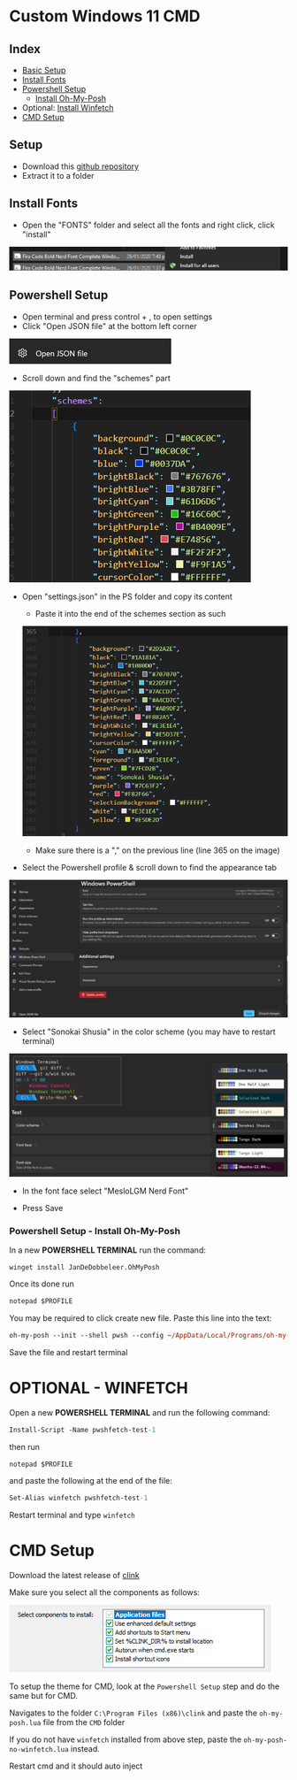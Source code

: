 # Custom Windows 11 CMD

## Index

- [Basic Setup](#setup)
- [Install Fonts](#install-fonts)
- [Powershell Setup](#powershell-setup)
  - [Install Oh-My-Posh](#powershell-setup---install-oh-my-posh)
- Optional: [Install Winfetch](#optional---winfetch)
- [CMD Setup](#cmd-setup)
## Setup

- Download this [github repository](https://github.com/c2y5/CustomWin11CMD/archive/refs/heads/main.zip)
- Extract it to a folder

## Install Fonts

- Open the "FONTS" folder and select all the fonts and right click, click "install"

![image](https://github.com/c2y5/CustomWin11CMD/blob/main/assets/install_font.png?raw=true)

## Powershell Setup

- Open terminal and press control + , to open settings
- Click "Open JSON file" at the bottom left corner

![image](https://github.com/c2y5/CustomWin11CMD/blob/main/assets/open_json.png?raw=true)

- Scroll down and find the "schemes" part

![image](https://github.com/c2y5/CustomWin11CMD/blob/main/assets/schemes.png?raw=true)

- Open "settings.json" in the PS folder and copy its content

  - Paste it into the end of the schemes section as such

  ![image](https://github.com/c2y5/CustomWin11CMD/blob/main/assets/theme.png?raw=true)

  - Make sure there is a "," on the previous line (line 365 on the image)

- Select the Powershell profile & scroll down to find the appearance tab

![image](https://github.com/c2y5/CustomWin11CMD/blob/main/assets/appearance.png?raw=true)

- Select "Sonokai Shusia" in the color scheme (you may have to restart terminal)

![image](https://github.com/c2y5/CustomWin11CMD/blob/main/assets/ctheme.png?raw=true)

- In the font face select "MesloLGM Nerd Font"

- Press Save

### Powershell Setup - Install Oh-My-Posh

In a new **POWERSHELL TERMINAL** run the command:

```
winget install JanDeDobbeleer.OhMyPosh
```

Once its done run

```ps
notepad $PROFILE
```

You may be required to click create new file. Paste this line into the text:

```ps
oh-my-posh --init --shell pwsh --config ~/AppData/Local/Programs/oh-my-posh/themes/powerlevel10k_rainbow.omp.json | Invoke-Expression
```

Save the file and restart terminal

# OPTIONAL - WINFETCH

Open a new **POWERSHELL TERMINAL** and run the following command:

```ps
Install-Script -Name pwshfetch-test-1
```

then run

```ps
notepad $PROFILE
```

and paste the following at the end of the file:

```ps
Set-Alias winfetch pwshfetch-test-1
```

Restart terminal and type `winfetch`

# CMD Setup

Download the latest release of [clink](https://github.com/chrisant996/clink/releases)

Make sure you select all the components as follows:

![image](https://github.com/c2y5/CustomWin11CMD/blob/main/assets/cmp.png?raw=true)

To setup the theme for CMD, look at the `Powershell Setup` step and do the same but for CMD.

Navigates to the folder `C:\Program Files (x86)\clink` and paste the `oh-my-posh.lua` file from the `CMD` folder

If you do not have `winfetch` installed from above step, paste the `oh-my-posh-no-winfetch.lua` instead.

Restart cmd and it should auto inject
